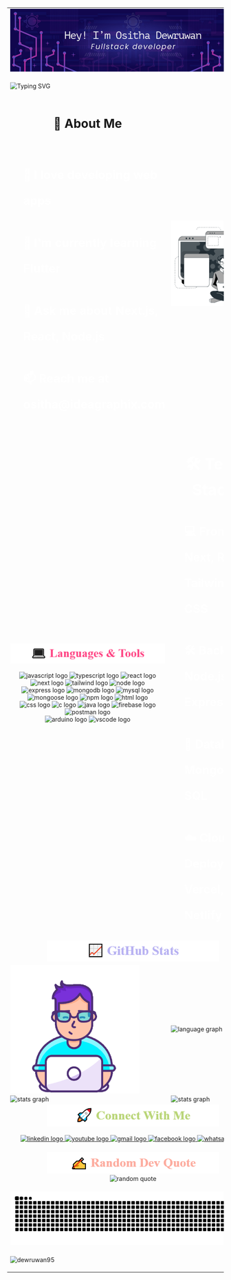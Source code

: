 <!--// about me table -->
<table align="center">
<tr><td colspan="2"><!--// Header banner -->
<div>
    <img src="git-profile-banner.jpg" alt="MasterHead" width="100%">
</div></td>

</tr>
<tr><td colspan="2"><!--// Typing animation text -->
<div></br>
    <img src="https://readme-typing-svg.demolab.com?font=Exo+2&size=40&pause=1000&center=true&vCenter=true&width=1000&lines=Turning+ideas+into+reality+with+code." alt="Typing SVG" />
    </br>
    </br>
</div></td>
</tr>
    <tr>
        <td>
            <!--// About me text -->
            <h1 align="center">🚀 About Me</h1>
            </br>
            <div style="color:white; text-align:left; font-size:18px; line-height:60px;">
                <ul>
                    <h2>🔭 I love developing <b>web apps</b></h2>
                    <h2>🌱 I'm currently learning <b>Flutter</b></h2>
                    <h2>💬 Ask me about <b>Next.js, React, Node.js</b></h2>
                    <h2>📫 Reach me at <b>ositha@ideagraphix.com</b></h2>
                </ul>
            </div>
        </td>
        <td>
            <!--// Animated programmer gif -->
            <div>
                <img align="center" alt="Coding" width="350" src="animation.gif"/>
            </div>
        </td>
    </tr>
    <!--// tech stack row -->
    <tr></tr>
    <tr>
        <td>
            <!--// Languages and tools -->
            <div align="center">
                <!--// title gif -->
                <picture style="text-align:center">
                    <source media="(prefers-color-scheme: dark)" srcset="language-tools-dark.gif" />
                    <source media="(prefers-color-scheme: light)" srcset="language-tools-light.gif" />
                    <img alt="language & tools" src="language-tools-light.gif" />
                </picture>
                <!--// logo icons -->
                </br>
                </br>
                <div style="text-align:center;">
                    <img src="https://cdn.jsdelivr.net/gh/devicons/devicon/icons/javascript/javascript-original.svg" style="height:50px;" alt="javascript logo" />
                    <img src="https://cdn.jsdelivr.net/gh/devicons/devicon/icons/typescript/typescript-original.svg" style="height:50px;" alt="typescript logo" />
                    <img src="https://cdn.jsdelivr.net/gh/devicons/devicon@latest/icons/react/react-original.svg" style="height:50px;" alt="react logo" />
                    <img src="https://cdn.jsdelivr.net/gh/devicons/devicon@latest/icons/nextjs/nextjs-original.svg" style="height:50px;" alt="next logo" />
                    <img src="https://cdn.jsdelivr.net/gh/devicons/devicon@latest/icons/tailwindcss/tailwindcss-original.svg" style="height:50px;" alt="tailwind logo" />
                    <img src="https://cdn.jsdelivr.net/gh/devicons/devicon@latest/icons/nodejs/nodejs-plain-wordmark.svg" style="height:50px;" alt="node logo" />
                    </br>
                    <img src="https://cdn.jsdelivr.net/gh/devicons/devicon@latest/icons/express/express-original.svg" style="height:50px;; background:#fff" alt="express logo" />
                    <img src="https://cdn.jsdelivr.net/gh/devicons/devicon@latest/icons/mongodb/mongodb-plain-wordmark.svg" style="height:50px;" alt="mongodb logo" />
                    <img src="https://cdn.jsdelivr.net/gh/devicons/devicon@latest/icons/mysql/mysql-original-wordmark.svg" style="height:50px;" alt="mysql logo" />
                    <img src="https://cdn.jsdelivr.net/gh/devicons/devicon@latest/icons/mongoose/mongoose-original-wordmark.svg" style="height:50px;; background:#fff" alt="mongoose logo" />
                    <img src="https://cdn.jsdelivr.net/gh/devicons/devicon@latest/icons/npm/npm-original-wordmark.svg" style="height:50px;" alt="npm logo" />
                    <img src="https://cdn.jsdelivr.net/gh/devicons/devicon@latest/icons/html5/html5-original.svg" style="height:50px;" alt="html logo" />
                    </br>
                    <img src="https://cdn.jsdelivr.net/gh/devicons/devicon@latest/icons/css3/css3-original.svg" style="height:50px;" alt="css logo" />
                    <img src="https://cdn.jsdelivr.net/gh/devicons/devicon@latest/icons/c/c-original.svg" style="height:50px;" alt="c logo" />
                    <img src="https://cdn.jsdelivr.net/gh/devicons/devicon@latest/icons/java/java-original-wordmark.svg" style="height:50px;" alt="java logo" />
                    <img src="https://cdn.jsdelivr.net/gh/devicons/devicon@latest/icons/firebase/firebase-original.svg" style="height:50px;" alt="firebase logo" />
                    <img src="https://cdn.jsdelivr.net/gh/devicons/devicon@latest/icons/postman/postman-original.svg" style="height:50px;" alt="postman logo" />
                    </br>
                    <img src="https://cdn.jsdelivr.net/gh/devicons/devicon@latest/icons/arduino/arduino-original-wordmark.svg" style="height:50px;" alt="arduino logo" />
                    <img src="https://cdn.jsdelivr.net/gh/devicons/devicon@latest/icons/vscode/vscode-original.svg" style="height:50px;" alt="vscode logo" />
                </div>
            </div>
        </td>
        <td>
            <!--// Tech stack text -->
            <div style="color:white; text-align:left; line-height:60px; font-size:18px">
                <h1 align="center">🛠 Tech Stack</h1>
                <ul>
                    <h2>💻 Frontend: <b>Next, React, Tailwind CSS</b></h2>
                    <h2>🛠 Backend: <b>Node.js, Express.js</b></h2>
                    <h2>💾 Database: <b>MongoDB, SQL</b></h2>
                    <h2>☁️ Cloud & Deployment: <b>Vercel, Netlify</b></h2>
                </ul>
            </div>
        </td>
    </tr>
    <tr>
    </tr>
    <tr>
    <td align="center" colspan="2" style="text-align: center;"><!--// title gif -->
    <picture style="text-align:center">
        <source media="(prefers-color-scheme: dark)" srcset="github-stats-dark.gif" />
        <source media="(prefers-color-scheme: light)" srcset="github-stats-light.gif" />
        <img alt="github stats" src="github-stats-light.gif" />
    </picture></td>
  </tr><tr>
    <td><!--// Animated programmer gif 2 -->
        <div style="color:white; text-align:left; line-height:60px; font-size:18px">
            <img align="center" alt="Coding" width="300" src="animation2.gif"/>
        </div></td>
    <td><!--// Most used languages -->
        <div>
            <img src="https://github-readme-stats.vercel.app/api/top-langs/?username=Dewruwan95&theme=vue-dark&hide_border=false&include_all_commits=false&count_private=false&layout=compact" height="300" alt="language graph" />
        </div></td>
  </tr>
  <tr>
  <td><div>
            <img src="https://github-readme-stats.vercel.app/api?username=Dewruwan95&theme=vue-dark&hide_border=false&include_all_commits=false&count_private=false" height="220" alt="stats graph" />
        </div>
  </td>
  <td> <div>
            <img src="https://github-readme-streak-stats.herokuapp.com/?user=Dewruwan95&theme=vue-dark&hide_border=false" height="220" alt="stats graph" />
        </div>
  </td>
  </tr>
  <tr>
  </tr>
  <tr>
  <td align="center" colspan="2"><div align="center">
    <!--// title gif -->
    <picture style="text-align:center">
        <source media="(prefers-color-scheme: dark)" srcset="connect-with-me-dark.gif" />
        <source media="(prefers-color-scheme: light)" srcset="connect-with-me-light.gif" />
        <img alt="connect with me" src="connect-with-me-light.gif" />
    </picture>
    <!--// social links -->
    <div>
    </br>
        <div style="text-align:center">
            <a href="https://www.linkedin.com/in/ositha-dewruwan/" target="_blank">
                <img src="https://img.shields.io/static/v1?message=LinkedIn&logo=linkedin&label=&color=0077B5&logoColor=white&labelColor=&style=for-the-badge" height="35" alt="linkedin logo" />
            </a>
            <a href="https://www.youtube.com/@Idea-Graphix" target="_blank">
                <img src="https://img.shields.io/static/v1?message=Youtube&logo=youtube&label=&color=FF0000&logoColor=white&labelColor=&style=for-the-badge" height="35" alt="youtube logo" />
            </a>
            <a href="mailto:dewruwanebay@gmail.com" target="_blank">
                <img src="https://img.shields.io/static/v1?message=Gmail&logo=gmail&label=&color=D14836&logoColor=white&labelColor=&style=for-the-badge" height="35" alt="gmail logo" />
            </a>
            <a href="https://www.facebook.com/ositha.dewruwan/" target="_blank">
                <img src="https://img.shields.io/static/v1?message=Facebook&logo=facebook&label=&color=1877F2&logoColor=white&labelColor=&style=for-the-badge" height="35" alt="facebook logo" />
            </a>
            <a href="https://wa.me/message/SLETMIZBBASLE1" target="_blank">
                <img src="https://img.shields.io/static/v1?message=Whatsapp&logo=whatsapp&label=&color=25D366&logoColor=white&labelColor=&style=for-the-badge" height="35" alt="whatsapp logo" />
            </a>
        </div>
</br>
    </div>
</div>
  </td>
  </tr>
  <tr>
  </tr>

  <tr>
  <td align="center" colspan="2">
  <!--// Random quote -->
<div align="center">
    <!--// title gif -->
    <picture style="text-align:center">
        <source media="(prefers-color-scheme: dark)" srcset="random-quote-dark.gif" />
        <source media="(prefers-color-scheme: light)" srcset="random-quote-light.gif" />
        <img alt="random quote" src="random-quote-light.gif" />
    </picture>
  </br>
    <!--// quote -->
    <div>
        <img src="https://quotes-github-readme.vercel.app/api?type=horizontal&theme=radical"  alt="random quote" />
    </div>
    </br>
</div>
  </td>
  </tr>
  <tr>
  <td align="center" colspan="2"><!--// Snake animation -->
<div>
    <picture style="text-align:center">
        <source media="(prefers-color-scheme: dark)" srcset="https://raw.githubusercontent.com/Dewruwan95/Dewruwan95/output/github-snake-dark.svg" />
        <source media="(prefers-color-scheme: light)" srcset="https://raw.githubusercontent.com/Dewruwan95/Dewruwan95/output/github-snake.svg" />
        <img alt="github-snake" src="https://raw.githubusercontent.com/Dewruwan95/Dewruwan95/output/github-snake.svg" />
    </picture>
</div>
  </td>
  </tr>
  <tr>
  <td align="center" colspan="2"><!--// Profile views count -->
<div style="text-align:left">
</br>
    <img src="https://komarev.com/ghpvc/?username=dewruwan95&label=Profile%20views&color=0e75b6&style=flat" alt="dewruwan95" />
    </br>
    </br>
</div>
  </td>
  </tr>

</table>

<!--// My info section -->

<!--// GitHub stats -->
<div align="center">
    <!--// Section 1 -->
    <section >        
    </section>
    <!--// Section 2 -->
    <section >
    </section>
</div>

<!--// Social media -->
